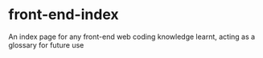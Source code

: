 # front-end-index
An index page for any front-end web coding knowledge learnt, acting as a glossary for future use
